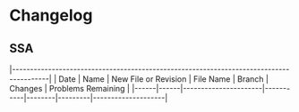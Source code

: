 # Changelog

## SSA

|----------------------------------------------------------------------------------------|
| Date | Name | New File or Revision | File Name | Branch | Changes | Problems Remaining |
|------|------|----------------------|-----------|--------|---------|--------------------|
